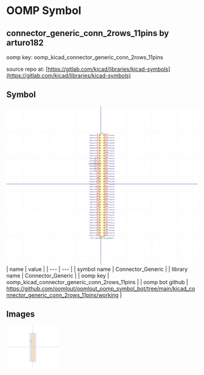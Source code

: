 # OOMP Symbol  
## connector_generic_conn_2rows_11pins  by arturo182  
  
oomp key: oomp_kicad_connector_generic_conn_2rows_11pins  
  
source repo at: [https://gitlab.com/kicad/libraries/kicad-symbols](https://gitlab.com/kicad/libraries/kicad-symbols)  
## Symbol  
  
[![working.png](working_600.png)](working.png)  
| name | value | 
| --- | --- | 
| symbol name | Connector_Generic | 
| library name | Connector_Generic | 
| oomp key | oomp_kicad_connector_generic_conn_2rows_11pins | 
| oomp bot github | https://github.com/oomlout/oomlout_oomp_symbol_bot/tree/main/kicad_connector_generic_conn_2rows_11pins/working | 
## Images  
  
[![working.png](working_140.png)](working.png)  

